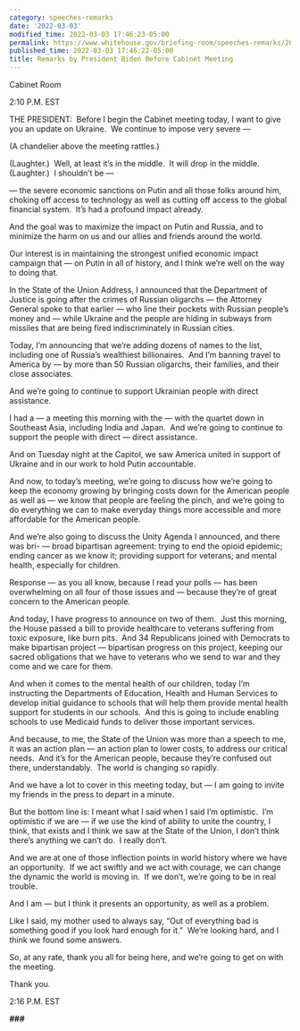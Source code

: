 ```yaml
---
category: speeches-remarks
date: '2022-03-03'
modified_time: 2022-03-03 17:46:23-05:00
permalink: https://www.whitehouse.gov/briefing-room/speeches-remarks/2022/03/03/remarks-by-president-biden-before-cabinet-meeting/
published_time: 2022-03-03 17:46:22-05:00
title: Remarks by President Biden Before Cabinet Meeting
---
```

 
Cabinet Room

2:10 P.M. EST

THE PRESIDENT:  Before I begin the Cabinet meeting today, I want to give
you an update on Ukraine.  We continue to impose very severe —

(A chandelier above the meeting rattles.)

(Laughter.)  Well, at least it’s in the middle.  It will drop in the
middle.  (Laughter.)  I shouldn’t be —

— the severe economic sanctions on Putin and all those folks around him,
choking off access to technology as well as cutting off access to the
global financial system.  It’s had a profound impact already.

And the goal was to maximize the impact on Putin and Russia, and to
minimize the harm on us and our allies and friends around the world.

Our interest is in maintaining the strongest unified economic impact
campaign that — on Putin in all of history, and I think we’re well on
the way to doing that. 

In the State of the Union Address, I announced that the Department of
Justice is going after the crimes of Russian oligarchs — the Attorney
General spoke to that earlier — who line their pockets with Russian
people’s money and — while Ukraine and the people are hiding in subways
from missiles that are being fired indiscriminately in Russian cities. 

Today, I’m announcing that we’re adding dozens of names to the list,
including one of Russia’s wealthiest billionaires.  And I’m banning
travel to America by — by more than 50 Russian oligarchs, their
families, and their close associates.

And we’re going to continue to support Ukrainian people with direct
assistance.

I had a — a meeting this morning with the — with the quartet down in
Southeast Asia, including India and Japan.  And we’re going to continue
to support the people with direct — direct assistance.

And on Tuesday night at the Capitol, we saw America united in support of
Ukraine and in our work to hold Putin accountable. 

And now, to today’s meeting, we’re going to discuss how we’re going to
keep the economy growing by bringing costs down for the American people
as well as — we know that people are feeling the pinch, and we’re going
to do everything we can to make everyday things more accessible and more
affordable for the American people. 

And we’re also going to discuss the Unity Agenda I announced, and there
was bri- — broad bipartisan agreement: trying to end the opioid
epidemic; ending cancer as we know it; providing support for veterans;
and mental health, especially for children.

Response — as you all know, because I read your polls — has been
overwhelming on all four of those issues and — because they’re of great
concern to the American people.

And today, I have progress to announce on two of them.  Just this
morning, the House passed a bill to provide healthcare to veterans
suffering from toxic exposure, like burn pits.  And 34 Republicans
joined with Democrats to make bipartisan project — bipartisan progress
on this project, keeping our sacred obligations that we have to veterans
who we send to war and they come and we care for them.

And when it comes to the mental health of our children, today I’m
instructing the Departments of Education, Health and Human Services to
develop initial guidance to schools that will help them provide mental
health support for students in our schools.  And this is going to
include enabling schools to use Medicaid funds to deliver those
important services. 

And because, to me, the State of the Union was more than a speech to me,
it was an action plan — an action plan to lower costs, to address our
critical needs.  And it’s for the American people, because they’re
confused out there, understandably.  The world is changing so rapidly. 

And we have a lot to cover in this meeting today, but — I am going to
invite my friends in the press to depart in a minute. 

But the bottom line is: I meant what I said when I said I’m optimistic. 
I’m optimistic if we are — if we use the kind of ability to unite the
country, I think, that exists and I think we saw at the State of the
Union, I don’t think there’s anything we can’t do.  I really don’t.

And we are at one of those inflection points in world history where we
have an opportunity.  If we act swiftly and we act with courage, we can
change the dynamic the world is moving in.  If we don’t, we’re going to
be in real trouble.

And I am — but I think it presents an opportunity, as well as a problem.

Like I said, my mother used to always say, “Out of everything bad is
something good if you look hard enough for it.”  We’re looking hard, and
I think we found some answers.

So, at any rate, thank you all for being here, and we’re going to get on
with the meeting.

Thank you.

2:16 P.M. EST

**\###**
